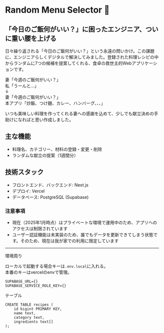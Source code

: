# Random Menu Selector 🍳

## 「今日のご飯何がいい？」に困ったエンジニア、ついに重い腰を上げる
日々繰り返される「今日のご飯何がいい？」という永遠の問いかけ。この課題に、エンジニアらしくデジタルで解決してみました。登録された料理レシピの中からランダムに7つの候補を提案してくれる、食卓の救世主的Webアプリケーションです。

妻「今週のご飯何がいい？」  
私「うーんと...」  
↓  
妻「今週のご飯何がいい？」  
本アプリ「炒飯、つけ麺、カレー、ハンバーグ、、、」  

いつも美味しい料理を作ってくれる妻への感謝を込めて、少しでも献立決めの手助けになればと思い作成しました。  

## 主な機能
- 料理名、カテゴリー、材料の登録・変更・削除
- ランダムな献立の提案（1週間分）

## 技術スタック
- フロントエンド、バックエンド: Next.js
- デプロイ: Vercel
- データベース: PostgreSQL (Supabase)

### 注意事項

- 現在（2025年1月時点）はプライベートな環境で運用中のため、アプリへのアクセスは制限されています
- ユーザー認証機能は未実装のため、誰でもデータを更新できてしまう状態です。そのため、現在は我が家での利用に限定しています


--- 
環境周り

ローカルで起動する場合キーは`.env.local`に入れる。  
本番のキーはvercelのenvで管理。  
```
SUPABASE_URL={}
SUPABASE_SERVICE_ROLE_KEY={}
```

テーブル
```
CREATE TABLE recipes (
    id bigint PRIMARY KEY,
    name text,
    category text,
    ingredients text[]
);
```